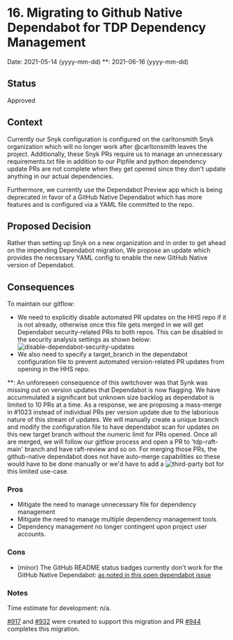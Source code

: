 # 16. Migrating to Github Native Dependabot for TDP Dependency Management
Date: 2021-05-14 (yyyy-mm-dd)
\*\*: 2021-06-16 (yyyy-mm-dd)
## Status

Approved

## Context

Currently our Snyk configuration is configured on the carltonsmith Snyk organization which will no longer work after @carltonsmith leaves the project.
Additionally, these Snyk PRs require us to manage an unnecessary requirements.txt file in addition to our Pipfile and python dependency update PRs are not complete when they get opened since they don't update anything in our actual dependencies.

Furthermore, we currently use the Dependabot Preview app which is being deprecated in favor of a GitHub Native Dependabot which has more features and is configured via a YAML file committed to the repo.


## Proposed Decision
Rather than setting up Snyk on a new organization and in order to get ahead on the impending Dependabot migration, We propose an update which provides the necessary YAML config to enable the new GitHub Native version of Dependabot.

## Consequences

To maintain our gitflow:

* We need to explicitly disable automated PR updates on the HHS repo if it is not already, otherwise once this file gets merged in we will get Dependabot security-related PRs to both repos. This can be disabled in the security analysis settings as shown below:
![disable-dependabot-security-updates](https://user-images.githubusercontent.com/22626085/118340020-8b744f80-b4e8-11eb-8bb1-eb851f074627.png)
* We also need to specify a target_branch in the dependabot configuration file to prevent automated version-related PR updates from opening in the HHS repo.

\*\*: An unforeseen consequence of this switchover was that Synk was missing out on version updates that Dependabot is now flagging. We have accummulated a significant but unknown size backlog as dependabot is limited to 10 PRs at a time. As a response, we are proposing a mass-merge in #1023 instead of individual PRs per version update due to the laborious nature of this stream of updates. We will manually create a unique branch and modify the configuration file to have dependabot scan for updates on this new target branch without the numeric limit for PRs opened. Once all are merged, we will follow our gitflow process and open a PR to 'tdp-raft-main' branch and have raft-review and so on. For merging those PRs, the github-native dependabot does not have auto-merge capabilities so these would have to be done manually or we'd have to add a ![third-party bot](https://github.com/ahmadnassri/action-dependabot-auto-merge) for this limited use-case.

### Pros
* Mitigate the need to manage unnecessary file for dependency management
* Mitigate the need to manage multiple dependency management tools
* Dependency management no longer contingent upon project user accounts.

### Cons

* (minor) The GitHub README status badges currently don't work for the GitHub Native Dependabot: [as noted in this open dependabot issue](https://github.com/dependabot/dependabot-core/issues/1912)

### Notes

Time estimate for development: n/a.

[#917](https://github.com/raft-tech/TANF-app/pull/917) and [#932](https://github.com/raft-tech/TANF-app/pull/932) were created to support this migration and PR [#944](https://github.com/raft-tech/TANF-app/pull/944) completes this migration.
